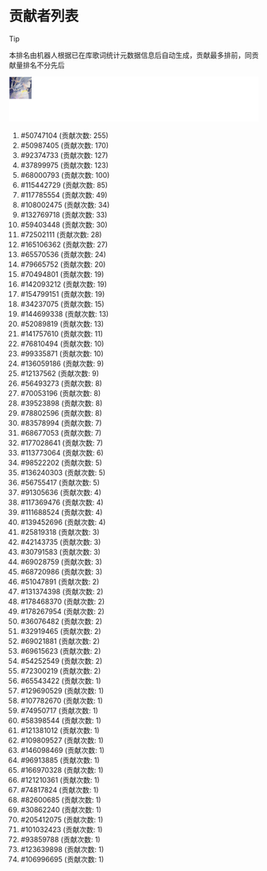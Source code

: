 # 贡献者列表

> [!TIP]
> 本排名由机器人根据已在库歌词统计元数据信息后自动生成，贡献最多排前，同贡献量排名不分先后

![贡献者头像画廊](./CONTRIBUTORS.svg)

1. #50747104 (贡献次数: 255)
2. #50987405 (贡献次数: 170)
3. #92374733 (贡献次数: 127)
4. #37899975 (贡献次数: 123)
5. #68000793 (贡献次数: 100)
6. #115442729 (贡献次数: 85)
7. #117785554 (贡献次数: 49)
8. #108002475 (贡献次数: 34)
9. #132769718 (贡献次数: 33)
10. #59403448 (贡献次数: 30)
11. #72502111 (贡献次数: 28)
12. #165106362 (贡献次数: 27)
13. #65570536 (贡献次数: 24)
14. #79665752 (贡献次数: 20)
15. #70494801 (贡献次数: 19)
16. #142093212 (贡献次数: 19)
17. #154799151 (贡献次数: 19)
18. #34237075 (贡献次数: 15)
19. #144699338 (贡献次数: 13)
20. #52089819 (贡献次数: 13)
21. #141757610 (贡献次数: 11)
22. #76810494 (贡献次数: 10)
23. #99335871 (贡献次数: 10)
24. #136059186 (贡献次数: 9)
25. #12137562 (贡献次数: 9)
26. #56493273 (贡献次数: 8)
27. #70053196 (贡献次数: 8)
28. #39523898 (贡献次数: 8)
29. #78802596 (贡献次数: 8)
30. #83578994 (贡献次数: 7)
31. #68677053 (贡献次数: 7)
32. #177028641 (贡献次数: 7)
33. #113773064 (贡献次数: 6)
34. #98522202 (贡献次数: 5)
35. #136240303 (贡献次数: 5)
36. #56755417 (贡献次数: 5)
37. #91305636 (贡献次数: 4)
38. #117369476 (贡献次数: 4)
39. #111688524 (贡献次数: 4)
40. #139452696 (贡献次数: 4)
41. #25819318 (贡献次数: 3)
42. #42143735 (贡献次数: 3)
43. #30791583 (贡献次数: 3)
44. #69028759 (贡献次数: 3)
45. #68720986 (贡献次数: 3)
46. #51047891 (贡献次数: 2)
47. #131374398 (贡献次数: 2)
48. #178468370 (贡献次数: 2)
49. #178267954 (贡献次数: 2)
50. #36076482 (贡献次数: 2)
51. #32919465 (贡献次数: 2)
52. #69021881 (贡献次数: 2)
53. #69615623 (贡献次数: 2)
54. #54252549 (贡献次数: 2)
55. #72300219 (贡献次数: 2)
56. #65543422 (贡献次数: 1)
57. #129690529 (贡献次数: 1)
58. #107782670 (贡献次数: 1)
59. #74950717 (贡献次数: 1)
60. #58398544 (贡献次数: 1)
61. #121381012 (贡献次数: 1)
62. #109809527 (贡献次数: 1)
63. #146098469 (贡献次数: 1)
64. #96913885 (贡献次数: 1)
65. #166970328 (贡献次数: 1)
66. #121210361 (贡献次数: 1)
67. #74817824 (贡献次数: 1)
68. #82600685 (贡献次数: 1)
69. #30862240 (贡献次数: 1)
70. #205412075 (贡献次数: 1)
71. #101032423 (贡献次数: 1)
72. #93859788 (贡献次数: 1)
73. #123639898 (贡献次数: 1)
74. #106996695 (贡献次数: 1)
